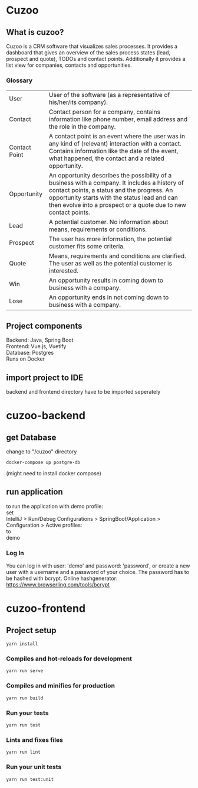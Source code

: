 # Cuzoo

## What is cuzoo?
Cuzoo is a CRM software that visualizes sales processes. It provides a dashboard that gives an
overview of the sales process states (lead, prospect and quote), TODOs and contact points.
Additionally it provides a list view for companies, contacts and opportunities.  

### Glossary

<table>
    <tbody>
        <tr>
            <td>User</td>
            <td>User of the software (as a representative of his/her/its company).</td>
        </tr>
        <tr>
            <td>Contact</td>
            <td>
                Contact person for a company, contains information like phone number, email address  
                and the role in the company.
            </td>
        </tr>
        <tr>
            <td>Contact Point</td>
            <td>
                A contact point is an event where the user was in any kind of (relevant)
                interaction with a contact. Contains information like the date of the event, what happened,
                the contact and a related opportunity.
            </td>
        </tr>
        <tr>
            <td>Opportunity</td>
            <td>
                An opportunity describes the possibility of a business with a company.
                It includes a history of contact points, a status and the progress. An opportunity starts with
                the status lead and can then evolve into a prospect or a quote due to new contact points.
            </td>
        </tr>
        <tr>
            <td>Lead</td>
            <td>A potential customer. No information about means, requirements or conditions.</td>
        </tr>
        <tr>
            <td>Prospect</td>
            <td>The user has more information, the potential customer fits some criteria.</td>
        </tr>
        <tr>
            <td>Quote</td>
            <td>
                Means, requirements and conditions are clarified. The user as well as the potential
                customer is interested.
            </td>
        </tr>
        <tr>
            <td>Win</td>
            <td>
                An opportunity results in coming down to business with a company.
            </td>
        </tr>
        <tr>
            <td>Lose</td>
            <td>An opportunity ends in not coming down to business with a company.</td>
        </tr>
    </tbody>
</table>

## Project components
Backend: Java, Spring Boot  
Frontend: Vue.js, Vuetify  
Database: Postgres  
Runs on Docker


## import project to IDE
backend and frontend directory have to be imported seperately


# cuzoo-backend

## get Database
change to "/cuzoo" directory
```
docker-compose up postgre-db
```
(might need to install docker compose)

## run application
to run the application with demo profile:  
set  
IntelliJ > Run/Debug Configurations > SpringBoot/Application > Configuration >
Active profiles:  
to  
demo

### Log In
You can log in with user: 'demo' and password: 'password', or create a new user
with a username and a password of your choice. The password has to be hashed
with bcrypt.
Online hashgenerator: https://www.browserling.com/tools/bcrypt


# cuzoo-frontend

## Project setup
```
yarn install
```

### Compiles and hot-reloads for development
```
yarn run serve
```

### Compiles and minifies for production
```
yarn run build
```

### Run your tests
```
yarn run test
```

### Lints and fixes files
```
yarn run lint
```

### Run your unit tests
```
yarn run test:unit
```
